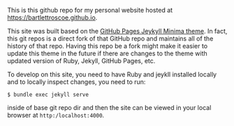 This is this github repo for my personal website hosted at
https://bartlettroscoe.github.io.

This site was built based on the [GitHub Pages Jeykyll Minima
theme](https://jekyll.github.io/minima/).  In fact, this git repos is a direct
fork of that GitHub repo and maintains all of the history of that repo.
Having this repo be a fork might make it easier to update this theme in the
future if there are changes to the theme with updated version of Ruby, Jekyll,
GitHub Pages, etc.

To develop on this site, you need to have Ruby and jeykll installed locally
and to locally inspect changes, you need to run:

```
$ bundle exec jekyll serve
```

inside of base git repo dir and then the site can be viewed in your local
browser at `http:/localhost:4000`.
